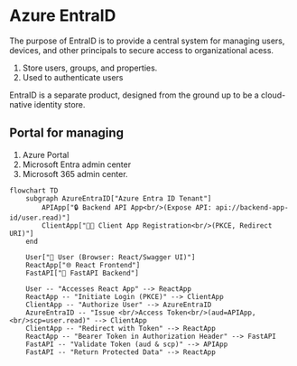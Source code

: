 # Azure EntraID

The purpose of EntraID is to provide a central system for managing users, devices, and other principals to secure access to organizational acess.

1. Store users, groups, and properties.
2. Used to authenticate users

EntraID is a separate product, designed from the ground up to be a cloud-native identity store.

## Portal for managing

1. Azure Portal
2. Microsoft Entra admin center
3. Microsoft 365 admin center.

```mermaid
flowchart TD
    subgraph AzureEntraID["Azure Entra ID Tenant"]
        APIApp["🔒 Backend API App<br/>(Expose API: api://backend-app-id/user.read)"]
        ClientApp["🧑‍💻 Client App Registration<br/>(PKCE, Redirect URI)"]
    end

    User["👩 User (Browser: React/Swagger UI)"]
    ReactApp["🌐 React Frontend"]
    FastAPI["🚀 FastAPI Backend"]

    User -- "Accesses React App" --> ReactApp
    ReactApp -- "Initiate Login (PKCE)" --> ClientApp
    ClientApp -- "Authorize User" --> AzureEntraID
    AzureEntraID -- "Issue <br/>Access Token<br/>(aud=APIApp, <br/>scp=user.read)" --> ClientApp
    ClientApp -- "Redirect with Token" --> ReactApp
    ReactApp -- "Bearer Token in Authorization Header" --> FastAPI
    FastAPI -- "Validate Token (aud & scp)" --> APIApp
    FastAPI -- "Return Protected Data" --> ReactApp
```
